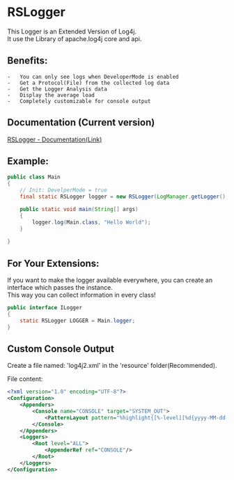 # RSLogger 

This Logger is an Extended Version of Log4j. <br>
It use the Library of apache.log4j core and api.

## Benefits:
    -   You can only see logs when DeveloperMode is enabled
    -   Get a Protocol(File) from the collected log data
    -   Get the Logger Analysis data
    -   Display the average load
    -   Completely customizable for console output

## Documentation (Current version)
<a href="https://documentation.peacetoke.com/rslogger/1_4_5">RSLogger - Documentation(Link)</a>

## Example:
```java
public class Main
{
    // Init: DevelperMode = true
    final static RSLogger logger = new RSLogger(LogManager.getLogger(), true);

    public static void main(String[] args)
    {
        logger.log(Main.class, "Hello World");
    }
        
}
```
## For Your Extensions:
If you want to make the logger available everywhere,
you can create an interface which passes the instance.<br>
This way you can collect information in every class!

```java
public interface ILogger
{
    static RSLogger LOGGER = Main.logger;
}
```


## Custom Console Output
Create a file named: 'log4j2.xml' in the 'resource' folder(Recommended).<br>

File content:
```xml
<?xml version="1.0" encoding="UTF-8"?>
<Configuration>
    <Appenders>
        <Console name="CONSOLE" target="SYSTEM_OUT">
            <PatternLayout pattern="%highlight{[%-level][%d{yyyy-MM-dd HH:mm:ss.SSS}][%t] %c{1} - %msg%n}{FATAL=red blink, ERROR=red, WARN=yellow bold, INFO=green, DEBUG=gray, TRACE=blue}" disableAnsi="false"/>
        </Console>
    </Appenders>
    <Loggers>
        <Root level="ALL">
            <AppenderRef ref="CONSOLE"/>
        </Root>
    </Loggers>
</Configuration>
```